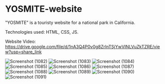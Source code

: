 # YOSMITE-website
"YOSMITE" is a touristy website for a national park in California.

Technologies used: HTML, CSS, JS.

Website Video: https://drive.google.com/file/d/1nA3Q4P0v0g8ZrInTSjYwVINLVuZkTZRE/view?usp=share_link

![Screenshot (1082)](https://github.com/YOmnAA98/YOSMITE-website/assets/97298678/a26bab01-2bbd-4885-a580-a151c8899495)
![Screenshot (1083)](https://github.com/YOmnAA98/YOSMITE-website/assets/97298678/064d92bd-87d9-4640-b28c-282e0128e63f)
![Screenshot (1084)](https://github.com/YOmnAA98/YOSMITE-website/assets/97298678/b9527323-4583-40bc-8e3e-6107f67cc14e)
![Screenshot (1085)](https://github.com/YOmnAA98/YOSMITE-website/assets/97298678/8dc92105-cdc0-40c9-82ae-800e0ca20229)
![Screenshot (1086)](https://github.com/YOmnAA98/YOSMITE-website/assets/97298678/89a6bd98-87a9-4687-9663-a27eff6ddbe8)
![Screenshot (1087)](https://github.com/YOmnAA98/YOSMITE-website/assets/97298678/2e0e2c9e-7bde-4db8-a11d-b854849b9a02)
![Screenshot (1088)](https://github.com/YOmnAA98/YOSMITE-website/assets/97298678/3633ef48-9e9d-4007-8bbd-4c548a34a45c)
![Screenshot (1089)](https://github.com/YOmnAA98/YOSMITE-website/assets/97298678/b1e11129-ae18-4a54-b845-f449b1053929)
![Screenshot (1090)](https://github.com/YOmnAA98/YOSMITE-website/assets/97298678/b1d56132-ff70-4283-9bda-2b07e9c98c17)
![Screenshot (1091)](https://github.com/YOmnAA98/YOSMITE-website/assets/97298678/d5f30f81-e9e5-46bd-b735-aa006addfd15)
